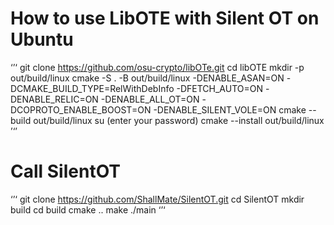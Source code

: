 # How to use LibOTE with Silent OT on Ubuntu
‘’‘
git clone https://github.com/osu-crypto/libOTe.git
cd libOTE
mkdir -p out/build/linux
cmake -S . -B out/build/linux -DENABLE_ASAN=ON -DCMAKE_BUILD_TYPE=RelWithDebInfo -DFETCH_AUTO=ON -DENABLE_RELIC=ON -DENABLE_ALL_OT=ON -DCOPROTO_ENABLE_BOOST=ON -DENABLE_SILENT_VOLE=ON
cmake --build out/build/linux 
su (enter your password)
cmake --install out/build/linux 
’‘’

# Call SilentOT
‘’‘
git clone https://github.com/ShallMate/SilentOT.git
cd SilentOT
mkdir build
cd build
cmake ..
make
./main
‘’‘
